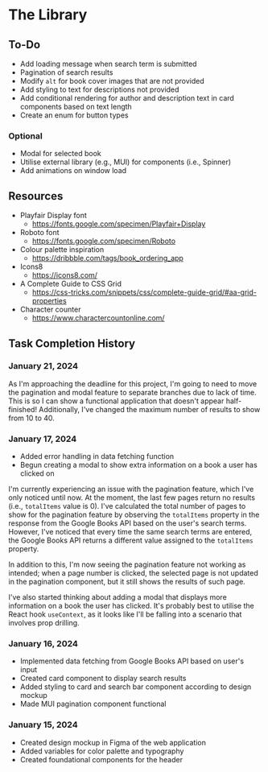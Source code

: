 # The Library

## To-Do

- Add loading message when search term is submitted
- Pagination of search results
- Modify `alt` for book cover images that are not provided
- Add styling to text for descriptions not provided
- Add conditional rendering for author and description text in card components based on text length
- Create an enum for button types

### Optional

- Modal for selected book
- Utilise external library (e.g., MUI) for components (i.e., Spinner)
- Add animations on window load

## Resources

- Playfair Display font
  - https://fonts.google.com/specimen/Playfair+Display
- Roboto font
  - https://fonts.google.com/specimen/Roboto
- Colour palette inspiration
  - https://dribbble.com/tags/book_ordering_app
- Icons8
  - https://icons8.com/
- A Complete Guide to CSS Grid
  - https://css-tricks.com/snippets/css/complete-guide-grid/#aa-grid-properties
- Character counter
  - https://www.charactercountonline.com/

## Task Completion History

### January 21, 2024

As I'm approaching the deadline for this project, I'm going to need to move the pagination and modal feature to separate branches due to lack of time. This is so I can show a functional application that doesn't appear half-finished! Additionally, I've changed the maximum number of results to show from 10 to 40.

### January 17, 2024

- Added error handling in data fetching function
- Begun creating a modal to show extra information on a book a user has clicked on

I'm currently experiencing an issue with the pagination feature, which I've only noticed until now. At the moment, the last few pages return no results (i.e., `totalItems` value is 0). I've calculated the total number of pages to show for the pagination feature by observing the `totalItems` property in the response from the Google Books API based on the user's search terms. However, I've noticed that every time the same search terms are entered, the Google Books API returns a different value assigned to the `totalItems` property.

In addition to this, I'm now seeing the pagination feature not working as intended; when a page number is clicked, the selected page is not updated in the pagination component, but it still shows the results of such page.

I've also started thinking about adding a modal that displays more information on a book the user has clicked. It's probably best to utilise the React hook `useContext`, as it looks like I'll be falling into a scenario that involves prop drilling.

### January 16, 2024

- Implemented data fetching from Google Books API based on user's input
- Created card component to display search results
- Added styling to card and search bar component according to design mockup
- Made MUI pagination component functional

### January 15, 2024

- Created design mockup in Figma of the web application
- Added variables for color palette and typography
- Created foundational components for the header
